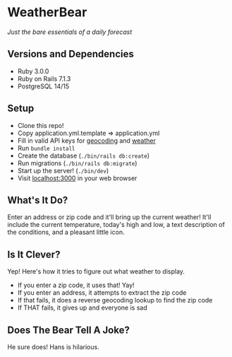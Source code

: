 # WeatherBear
*Just the bare essentials of a daily forecast*

## Versions and Dependencies

* Ruby 3.0.0
* Ruby on Rails 7.1.3
* PostgreSQL 14/15

## Setup

* Clone this repo!
* Copy application.yml.template => application.yml
* Fill in valid API keys for [geocoding](https://geocode.maps.co) and [weather](https://www.weatherapi.com)
* Run `bundle install`
* Create the database (`./bin/rails db:create`)
* Run migrations (`./bin/rails db:migrate`)
* Start up the server! (`./bin/dev`)
* Visit [localhost:3000](http://127.0.0.1:3000) in your web browser

## What's It Do?

Enter an address or zip code and it'll bring up the current weather! It'll include the current temperature, today's high and low, a text description of the conditions, and a pleasant little icon.

## Is It Clever?

Yep! Here's how it tries to figure out what weather to display.

* If you enter a zip code, it uses that! Yay!
* If you enter an address, it attempts to extract the zip code
* If that fails, it does a reverse geocoding lookup to find the zip code
* If THAT fails, it gives up and everyone is sad


## Does The Bear Tell A Joke?

He sure does! Hans is hilarious.

